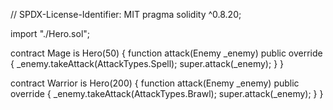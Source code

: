 // SPDX-License-Identifier: MIT
pragma solidity ^0.8.20;

import "./Hero.sol";

contract Mage is Hero(50) {
    function attack(Enemy _enemy) public override {
        _enemy.takeAttack(AttackTypes.Spell);
        super.attack(_enemy);
    }
}

contract Warrior is Hero(200) {
    function attack(Enemy _enemy) public override {
        _enemy.takeAttack(AttackTypes.Brawl);
        super.attack(_enemy);
    }
}